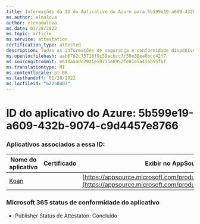 ```yaml
---
title: Informações da ID do Aplicativo do Azure para 5b599e19-a609-432b-9074-c9d4457e8766
ms.author: elmalova
author: elenamalova
ms.date: 01/28/2022
ms.topic: article
ms.service: attestation
certification_type: attested
description: Todas as informações de segurança e conformidade disponíveis para 5b599e19-a609-432b-9074-c9d4457e8766.
ms.openlocfilehash: aab67d2c75718f9c59acbcc7f50e38ea0bcc42f7
ms.sourcegitcommit: e61daaadc2921e59735e8952fe81e5a416b55fbf
ms.translationtype: MT
ms.contentlocale: pt-BR
ms.lasthandoff: 01/28/2022
ms.locfileid: "62258407"
---
```

# <a name="azure-app-id-5b599e19-a609-432b-9074-c9d4457e8766"></a>ID do aplicativo do Azure: 5b599e19-a609-432b-9074-c9d4457e8766


### <a name="apps-associated-with-this-id"></a>Aplicativos associados a essa ID:
| **Nome do aplicativo** | **Certificado** | **Exibir no AppSource** |
|--------------|---------------|-----------------------|
| [Koan](https://docs.microsoft.com/microsoft-365-app-certification/forward/WA200002936) |  | [https://appsource.microsoft.com/product/office/WA200002936](https://appsource.microsoft.com/product/office/WA200002936) |

### <a name="microsoft-365-app-compliance-status"></a>Microsoft 365 status de conformidade do aplicativo
- Publisher Status de Attestaton: Concluído
